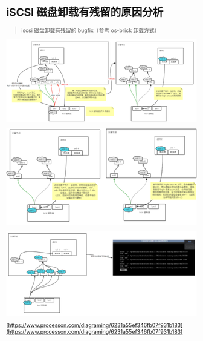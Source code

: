 # iSCSI 磁盘卸载有残留的原因分析

<!--more-->

> iscsi 磁盘卸载有残留的 bugfix（参考 os-brick 卸载方式）



![](images/posts/Untitled-165285874353126.png)

![](images/posts/Untitled%201-165285874356327.png)

![](images/posts/image-20220518152557936.png)

[https://www.processon.com/diagraming/6231a55ef346fb07f931b183](https://www.processon.com/diagraming/6231a55ef346fb07f931b183)
